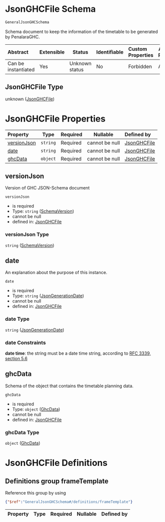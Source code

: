 # JsonGHCFile Schema

```txt
GeneralJsonGHCSchema
```

Schema document to keep the information of the timetable to be generated by PenalaraGHC.


| Abstract            | Extensible | Status         | Identifiable | Custom Properties | Additional Properties | Access Restrictions | Defined In                                                       |
| :------------------ | ---------- | -------------- | ------------ | :---------------- | --------------------- | ------------------- | ---------------------------------------------------------------- |
| Can be instantiated | Yes        | Unknown status | No           | Forbidden         | Allowed               | none                | [ghc.schema.json](../out/ghc.schema.json "open original schema") |

## JsonGHCFile Type

unknown ([JsonGHCFile](ghc.md))

# JsonGHCFile Properties

| Property                    | Type     | Required | Nullable       | Defined by                                                                                    |
| :-------------------------- | -------- | -------- | -------------- | :-------------------------------------------------------------------------------------------- |
| [versionJson](#versionjson) | `string` | Required | cannot be null | [JsonGHCFile](ghc-properties-schemaversion.md "GeneralJsonGHCSchema#/properties/versionJson") |
| [date](#date)               | `string` | Required | cannot be null | [JsonGHCFile](ghc-properties-jsongenerationdate.md "GeneralJsonGHCSchema#/properties/date")   |
| [ghcData](#ghcdata)         | `object` | Required | cannot be null | [JsonGHCFile](ghc-properties-ghcdata.md "GeneralJsonGHCSchema#/properties/ghcData")           |

## versionJson

Version of GHC JSON-Schema document


`versionJson`

-   is required
-   Type: `string` ([SchemaVersion](ghc-properties-schemaversion.md))
-   cannot be null
-   defined in: [JsonGHCFile](ghc-properties-schemaversion.md "GeneralJsonGHCSchema#/properties/versionJson")

### versionJson Type

`string` ([SchemaVersion](ghc-properties-schemaversion.md))

## date

An explanation about the purpose of this instance.


`date`

-   is required
-   Type: `string` ([JsonGenerationDate](ghc-properties-jsongenerationdate.md))
-   cannot be null
-   defined in: [JsonGHCFile](ghc-properties-jsongenerationdate.md "GeneralJsonGHCSchema#/properties/date")

### date Type

`string` ([JsonGenerationDate](ghc-properties-jsongenerationdate.md))

### date Constraints

**date time**: the string must be a date time string, according to [RFC 3339, section 5.6](https://tools.ietf.org/html/rfc3339 "check the specification")

## ghcData

Schema of the object that contains the timetable planning data.


`ghcData`

-   is required
-   Type: `object` ([GhcData](ghc-properties-ghcdata.md))
-   cannot be null
-   defined in: [JsonGHCFile](ghc-properties-ghcdata.md "GeneralJsonGHCSchema#/properties/ghcData")

### ghcData Type

`object` ([GhcData](ghc-properties-ghcdata.md))

# JsonGHCFile Definitions

## Definitions group frameTemplate

Reference this group by using

```json
{"$ref":"GeneralJsonGHCSchema#/definitions/frameTemplate"}
```

| Property | Type | Required | Nullable | Defined by |
| :------- | ---- | -------- | -------- | :--------- |
